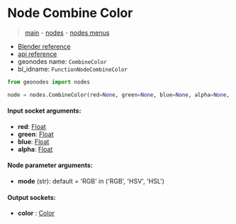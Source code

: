 # Node Combine Color

> [main](../structure.md) - [nodes](nodes.md) - [nodes menus](nodes_menus.md)

- [Blender reference](https://docs.blender.org/manual/en/latest/modeling/geometry_nodes/color/combine_color.html)
- [api reference](https://docs.blender.org/api/current/bpy.types.FunctionNodeCombineColor.html)
- geonodes name: `CombineColor`
- bl_idname: `FunctionNodeCombineColor`

```python
from geonodes import nodes

node = nodes.CombineColor(red=None, green=None, blue=None, alpha=None, mode='RGB')
```

#### Input socket arguments:

- **red**: [Float](Float.md)
- **green**: [Float](Float.md)
- **blue**: [Float](Float.md)
- **alpha**: [Float](Float.md)

#### Node parameter arguments:

- **mode** (str): default = 'RGB' in ('RGB', 'HSV', 'HSL')

#### Output sockets:

- **color** : [Color](Color.md)

